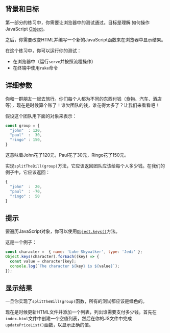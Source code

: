 ## 背景和目标

第一部分的练习中，你需要让浏览器中的测试通过。目标是理解
如何操作JavaScript [Object](https://developer.mozilla.org/en-US/docs/Web/JavaScript/Reference/Global_Objects/Object)。

之后，你需要改变HTML并编写一个新的JavaScript函数来在浏览器中显示结果。

在这个练习中，你可以运行你的测试：
- 在浏览器中（运行`serve`并按照流程操作）
- 在终端中使用`rake`命令

## 详细参数

你和一群朋友一起去旅行。你们每个人都为不同的东西付钱（食物、汽车、酒店等），现在是时候算个账了！谁欠团队的钱，谁花得太多了？让我们来看看吧！

假设这个团队用下面的对象来表示：

```js
const group = {
  "john"  : 120,
  "paul"  :  30,
  "ringo" : 150,
}
```

这意味着John花了120元，Paul花了30元，Ringo花了150元。

实现`splitTheBill(group)`方法，它应该返回团队应该给每个人多少钱。在我们的例子中，它应该返回：

```js
{
  "john"  :  20,
  "paul"  : -70,
  "ringo" :  50
}
```

## 提示

要遍历JavaScript对象，你可以使用[`Object.keys()`](https://developer.mozilla.org/en-US/docs/Web/JavaScript/Reference/Global_Objects/Object/keys)方法。

这是一个例子：

```js
const character =  { name: 'Luke Skywalker', type: 'Jedi' };
Object.keys(character).forEach((key) => {
  const value = character[key];
  console.log(`The character ${key} is ${value}`);
});
```

## 显示结果

一旦你实现了`splitTheBill(group)`函数，所有的测试都应该是绿色的。

现在是时候更新HTML文件并添加一个列表，列出谁需要支付多少钱。首先在`index.html`文件中创建一个空值列表，然后在你的JS文件中完成`updatePriceList()`函数，以显示正确的值。
